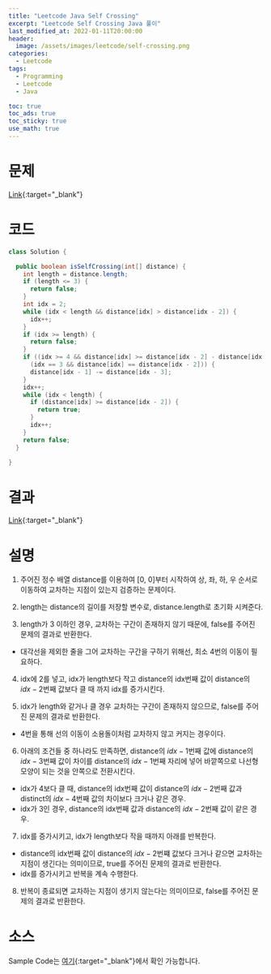 ```yaml
---
title: "Leetcode Java Self Crossing"
excerpt: "Leetcode Self Crossing Java 풀이"
last_modified_at: 2022-01-11T20:00:00
header:
  image: /assets/images/leetcode/self-crossing.png
categories:
  - Leetcode
tags:
  - Programming
  - Leetcode
  - Java

toc: true
toc_ads: true
toc_sticky: true
use_math: true
---
```

# 문제
[Link](https://leetcode.com/problems/self-crossing/){:target="_blank"}

# 코드
```java
class Solution {

  public boolean isSelfCrossing(int[] distance) {
    int length = distance.length;
    if (length <= 3) {
      return false;
    }
    int idx = 2;
    while (idx < length && distance[idx] > distance[idx - 2]) {
      idx++;
    }
    if (idx >= length) {
      return false;
    }
    if ((idx >= 4 && distance[idx] >= distance[idx - 2] - distance[idx - 4]) ||
      (idx == 3 && distance[idx] == distance[idx - 2])) {
      distance[idx - 1] -= distance[idx - 3];
    }
    idx++;
    while (idx < length) {
      if (distance[idx] >= distance[idx - 2]) {
        return true;
      }
      idx++;
    }
    return false;
  }

}
```

# 결과
[Link](https://leetcode.com/submissions/detail/617572069/){:target="_blank"}

# 설명
1. 주어진 정수 배열 distance를 이용하여 [0, 0]부터 시작하여 상, 좌, 하, 우 순서로 이동하여 교차하는 지점이 있는지 검증하는 문제이다.

2. length는 distance의 길이를 저장할 변수로, distance.length로 초기화 시켜준다.

3. length가 3 이하인 경우, 교차하는 구간이 존재하지 않기 때문에, false를 주어진 문제의 결과로 반환한다.
- 대각선을 제외한 줄을 그어 교차하는 구간을 구하기 위해선, 최소 4번의 이동이 필요하다.

4. idx에 2를 넣고, idx가 length보다 작고 distance의 idx번째 값이 distance의 $idx - 2$번째 값보다 클 때 까지 idx를 증가시킨다.

5. idx가 length와 같거나 클 경우 교차하는 구간이 존재하지 않으므로, false를 주어진 문제의 결과로 반환한다.
- 4번을 통해 선의 이동이 소용돌이처럼 교차하지 않고 커지는 경우이다.

6. 아래의 조건들 중 하나라도 만족하면, distance의 $idx - 1$번째 값에 distance의 $idx - 3$번째 값이 차이를 distance의 $idx - 1$번째 자리에 넣어 바깥쪽으로 나선형 모양이 되는 것을 안쪽으로 전환시킨다.
- idx가 4보다 클 때, distance의 idx번째 값이 distance의 $idx - 2$번째 값과 distinct의 $idx - 4$번째 값의 차이보다 크거나 같은 경우.
- idx가 3인 경우, distance의 idx번째 값과 distance의 $idx - 2$번째 값이 같은 경우.

7. idx를 증가시키고, idx가 length보다 작을 때까지 아래를 반복한다.
- distance의 idx번째 값이 distance의 $idx - 2$번쨰 값보다 크거나 같으면 교차하는 지점이 생긴다는 의미이므로, true를 주어진 문제의 결과로 반환한다.
- idx를 증가시키고 반복을 계속 수행한다.

8. 반복이 종료되면 교차하는 지점이 생기지 않는다는 의미이므로, false를 주어진 문제의 결과로 반환한다.

# 소스
Sample Code는 [여기](https://github.com/GracefulSoul/leetcode/blob/master/src/main/java/gracefulsoul/problems/SelfCrossing.java){:target="_blank"}에서 확인 가능합니다.